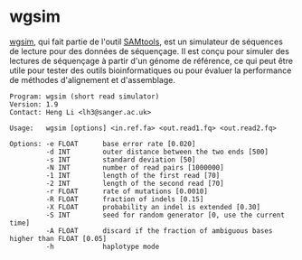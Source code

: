 # wgsim

[wgsim](https://github.com/lh3/wgsim), qui fait partie de l'outil [SAMtools](https://www.htslib.org/), est un simulateur de séquences de lecture pour des données de séquençage. Il est conçu pour simuler des lectures de séquençage à partir d'un génome de référence, ce qui peut être utile pour tester des outils bioinformatiques ou pour évaluer la performance de méthodes d'alignement et d'assemblage.

```
Program: wgsim (short read simulator)
Version: 1.9
Contact: Heng Li <lh3@sanger.ac.uk>

Usage:   wgsim [options] <in.ref.fa> <out.read1.fq> <out.read2.fq>

Options: -e FLOAT      base error rate [0.020]
         -d INT        outer distance between the two ends [500]
         -s INT        standard deviation [50]
         -N INT        number of read pairs [1000000]
         -1 INT        length of the first read [70]
         -2 INT        length of the second read [70]
         -r FLOAT      rate of mutations [0.0010]
         -R FLOAT      fraction of indels [0.15]
         -X FLOAT      probability an indel is extended [0.30]
         -S INT        seed for random generator [0, use the current time]
         -A FLOAT      discard if the fraction of ambiguous bases higher than FLOAT [0.05]
         -h            haplotype mode
```